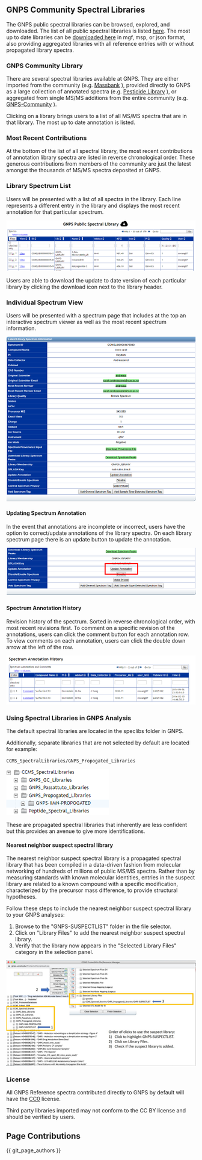 ## GNPS Community Spectral Libraries

The GNPS public spectral libraries can be browsed, explored, and downloaded. The list of all public spectral libraries is listed [here](https://gnps.ucsd.edu/ProteoSAFe/libraries.jsp). The most up to date libraries can be [downloaded here](https://gnps-external.ucsd.edu/gnpslibrary) in mgf, msp, or json format, also providing aggregated libraries with all reference entries with or without propagated library spectra. 

### GNPS Community Library

There are several spectral libraries available at GNPS. They are either imported from the community (e.g. [Massbank](https://gnps.ucsd.edu/ProteoSAFe/gnpslibrary.jsp?library=MASSBANK) ), provided directly to GNPS as a large collection of annotated spectra (e.g. [Pesticide Library](https://gnps.ucsd.edu/ProteoSAFe/gnpslibrary.jsp?library=GNPS-COLLECTIONS-PESTICIDES-POSITIVE) ), or aggregated from single MS/MS additions from the entire community (e.g. [GNPS-Community](https://gnps.ucsd.edu/ProteoSAFe/gnpslibrary.jsp?library=GNPS-LIBRARY) ).

Clicking on a library brings users to a list of all MS/MS spectra that are in that library. The most up to date annotation is listed.

### Most Recent Contributions

At the bottom of the list of all spectral library, the most recent contributions of annotation library spectra are listed in reverse chronological order. These generous contributions from members of the community are just the latest amongst the thousands of MS/MS spectra deposited at GNPS.

### Library Spectrum List

Users will be presented with a list of all spectra in the library. Each line represents a different entry in the library and displays the most recent annotation for that particular spectrum.

![img](img/libraries/spectrum_list.png)

Users are able to download the update to date version of each particular library by clicking the download icon next to the library header.

### Individual Spectrum View

Users will be presented with a spectrum page that includes at the top an interactive spectrum viewer as well as the most recent spectrum information.

![img](img/libraries/spectrum_information.png)

#### Updating Spectrum Annotation

In the event that annotations are incomplete or incorrect, users have the option to correct/update annotations of the library spectra. On each library spectrum page there is an update button to update the annotation.

![img](img/libraries/update_annotation.png)

#### Spectrum Annotation History

Revision history of the spectrum. Sorted in reverse chronological order, with most recent revisions first. To comment on a specific revision of the annotations, users can click the comment button for each annotation row. To view comments on each annotation, users can click the double down arrow at the left of the row.

![img](img/libraries/annotation_history.png)

### Using Spectral Libraries in GNPS Analysis

The default spectral libraries are located in the speclibs folder in GNPS. 

Additionally, separate libraries that are not selected by default are located for example:

```
CCMS_SpectralLibraries/GNPS_Propogated_Libraries
```

![img](img/libraries/extralibraries.png)

These are propagated spectral libraries that inherently are less confident but this provides an avenue to give more identifications.

#### Nearest neighbor suspect spectral library

The nearest neighbor suspect spectral library is a propagated spectral library that has been compiled in a data-driven fashion from molecular networking of hundreds of millions of public MS/MS spectra. Rather than by measuring standards with known molecular identities, entries in the suspect library are related to a known compound with a specific modification, characterized by the precursor mass difference, to provide structural hypotheses.

Follow these steps to include the nearest neighbor suspect spectral library to your GNPS analyses:

1. Browse to the "GNPS-SUSPECTLIST" folder in the file selector.
2. Click on "Library Files" to add the nearest neighbor suspect spectral library.
3. Verify that the library now appears in the "Selected Library Files" category in the selection panel.

![Including the suspect library](img/libraries/suspect.jpg)

### License

All GNPS Reference spectra contributed directly to GNPS by default will have the [CC0](https://creativecommons.org/publicdomain/zero/1.0/) license.

Third party libraries imported may not conform to the CC BY license and should be verified by users. 

## Page Contributions

{{ git_page_authors }}
